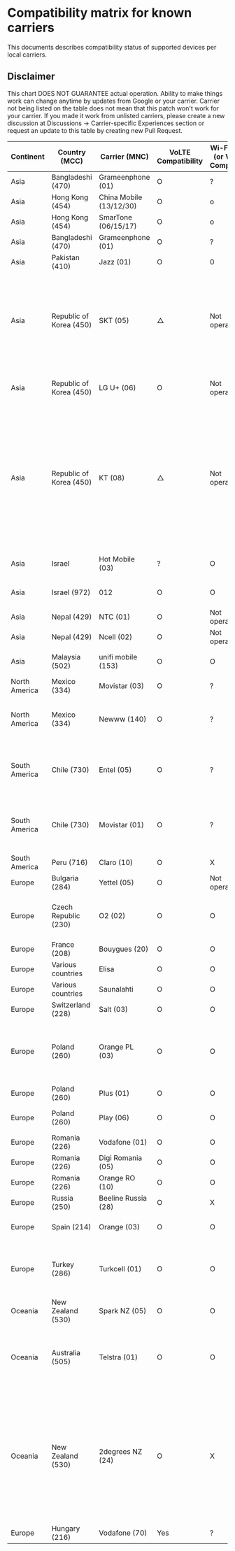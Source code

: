 # Compatibility matrix for known carriers

This documents describes compatibility status of supported devices per local carriers.

## Disclaimer

This chart DOES NOT GUARANTEE actual operation. Ability to make things work can change anytime by updates from Google or your carrier.
Carrier not being listed on the table does not mean that this patch won't work for your carrier. If you made it work from unlisted carriers, please create a new discussion at Discussions -> Carrier-specific Experiences section or request an update to this table by creating new Pull Request.

| Continent     | Country (MCC)           | Carrier (MNC)       | VoLTE Compatibility | Wi-Fi Calling (or VoWiFi) Compatibility | Notes                                                                                                                                                                                            |
| ------------- | ----------------------- | ------------------- | ------------------- | --------------------------------------- | ------------------------------------------------------------------------------------------------------------------------------------------------------------------------------------------------ |
| Asia          | Bangladeshi (470)       | Grameenphone (01)   | O                   | ?                                       | [Reference](https://github.com/kyujin-cho/pixel-volte-patch/discussions/1#discussioncomment-4940003)                                                                                             |
| Asia          | Hong Kong (454)       | China Mobile (13/12/30)   | O                   | o                                       | [Reference](https://lihkg.com/thread/3420520/page/1?ref=sharer&post=2)                                                                                             |
| Asia          | Hong Kong (454)       | SmarTone (06/15/17)   | O                   | o                                       | [Reference](https://lihkg.com/thread/3420520/page/1?ref=sharer&post=2)                                                                                             |
| Asia          | Bangladeshi (470)       | Grameenphone (01)   | O                   | ?                                       | [Reference](https://github.com/kyujin-cho/pixel-volte-patch/discussions/1#discussioncomment-4940003)                                                                                             |
| Asia          | Pakistan (410)       | Jazz (01)   | O                   | 0                                       | [Reference](https://github.com/kyujin-cho/pixel-volte-patch/issues/171#issuecomment-1668451206)                                                                                             |
| Asia          | Republic of Korea (450) | SKT (05)            | △                   | Not operational                         | OMD Registration with `OMD 기타LTE핸드셋_VOLTE` or `OMD Default5G` Code, IMS might be Enabled, but could be Unstable                                                                             |
| Asia          | Republic of Korea (450) | LG U+ (06)          | O                   | Not operational                         | OMD Registration must be Disabled                                                                                                                                                                |
| Asia          | Republic of Korea (450) | KT (08)             | △                   | Not operational                         | For only Pixel 6 / 6 Pro / 6A, OMD Registration with `PTA_VOLTE` Code, Incoming Call is Fullt Working. For Outgoing Call, to KT or Landline is Available, but to SKT or LG U+ has Noise Problem. |
| Asia          | Israel                  | Hot Mobile (03)     | ?                   | O                                       | Tested on Pixel 7, [Reference](https://github.com/kyujin-cho/pixel-volte-patch/pull/76/)                                                                                                         |
| Asia          | Israel (972)            | 012                 | O                   | O                                       | Tested on Pixel 6, [Reference](https://github.com/kyujin-cho/pixel-volte-patch/pull/89/)                                                                                                         |
| Asia          | Nepal (429)             | NTC (01)            | O                   | Not operational                         | [Reference](https://github.com/kyujin-cho/pixel-volte-patch/discussions/99)                                                                                                                      |
| Asia          | Nepal (429)             | Ncell (02)          | O                   | Not operational                         | [Reference](https://github.com/kyujin-cho/pixel-volte-patch/discussions/99)                                                                                                                      |
| Asia          | Malaysia (502)             | unifi mobile (153)          | O                   | O                    | Might need to add `ims` APN[Reference](https://github.com/kyujin-cho/pixel-volte-patch/discussions/1#discussioncomment-7738009)                                                                                                                   |
| North America | Mexico (334)            | Movistar (03)       | O                   | ?                                       | [Reference](https://github.com/kyujin-cho/pixel-volte-patch/discussions/1#discussioncomment-5014817)                                                                                             |
| North America | Mexico (334)            | Newww (140)         | O                   | ?                                       | Need to register device to the carrier. [Reference](https://github.com/kyujin-cho/pixel-volte-patch/discussions/1#discussioncomment-4988569)                                                     |
| South America | Chile (730)             | Entel (05)          | O                   | ?                                       | Tested on my own Pixel 8 Pro, VoLTE but VoWiFi is not tested [Reference](https://github.com/kyujin-cho/pixel-volte-patch/pull/240)                                                               |
| South America | Chile (730)             | Movistar (01)       | O                   | ?                                       | Tested on my own Pixel 8 Pro, VoLTE but VoWiFi is not tested [Reference](https://github.com/kyujin-cho/pixel-volte-patch/pull/240)                                                               |
| South America | Peru (716)              | Claro (10)          | O                   | X                                       | [Reference](https://github.com/kyujin-cho/pixel-volte-patch/discussions/93)                                                                                                                      |
| Europe        | Bulgaria (284)          | Yettel (05)         | O                   | Not operational                         | [Reference](https://github.com/kyujin-cho/pixel-volte-patch/discussions/1#discussioncomment-5012767)                                                                                             |
| Europe        | Czech Republic (230)    | O2 (02)             | O                   | O                                       | Tested on my own Pixel 6a, both VoLTE & VoWiFi work [Reference](https://github.com/kyujin-cho/pixel-volte-patch/pull/130) |
| Europe        | France (208)   | Bouygues (20)             | O                   | O                                       | [Reference](https://github.com/kyujin-cho/pixel-volte-patch/issues/175) |
| Europe        | Various countries       | Elisa               | O                   | O                                       | [Reference](https://github.com/kyujin-cho/pixel-volte-patch/issues/125#issue-1698533656)                                                                                                         |
| Europe        | Various countries       | Saunalahti          | O                   | O                                       | [Reference](https://github.com/kyujin-cho/pixel-volte-patch/issues/125#issue-1698533656)                                                                                                         |
| Europe        | Switzerland (228)       | Salt (03)           | O                   | O                                       | [Reference](https://github.com/kyujin-cho/pixel-volte-patch/issues/125#issuecomment-1546696568)                                                                                                  |
| Europe        | Poland (260)            | Orange PL (03)      | O                   | O                                       | [Reference](https://github.com/kyujin-cho/pixel-volte-patch/issues/17). If Vo-Wifi isn't working, you may need to add the `ims` APN [Reference](https://github.com/kyujin-cho/pixel-volte-patch/discussions/1#discussioncomment-6261820)                                                                                                                          |
| Europe        | Poland (260)            | Plus (01)           | O                   | O                                       | [Reference](https://github.com/kyujin-cho/pixel-volte-patch/issues/17)                                                                                                                           |
| Europe        | Poland (260)            | Play (06)           | O                   | O                                       | Need to set APN as `ims`. [Reference](https://github.com/kyujin-cho/pixel-volte-patch/issues/17)                                                                                                 |
| Europe        | Romania (226)           | Vodafone (01)       | O                   | O                                       | [Reference](https://github.com/kyujin-cho/pixel-volte-patch/discussions/6)                                                                                                                       |
| Europe        | Romania (226)           | Digi Romania (05)   | O                   | O                                       | [Reference](https://github.com/kyujin-cho/pixel-volte-patch/discussions/71)                                                                                                                      |
| Europe        | Romania (226)           | Orange RO (10)      | O                   | O                                       | [Reference](https://github.com/kyujin-cho/pixel-volte-patch/discussions/6)                                                                                                                       |
| Europe        | Russia (250)            | Beeline Russia (28) | O                   | X                                       | [Reference](https://github.com/kyujin-cho/pixel-volte-patch/discussions/97)                                                                                                                      |
| Europe        | Spain (214)             | Orange (03)         | O                   | O                                       | MVNO: spn: JAZZTEL. [Reference](https://github.com/kyujin-cho/pixel-volte-patch/discussions/1#discussioncomment-6869373)                                                                                                                      |
| Europe        | Turkey (286)            | Turkcell (01)       | O                   | O                                       | May need to register to carrier from other device and `ims` APN. [Reference](https://github.com/kyujin-cho/pixel-volte-patch/discussions/1#discussioncomment-6261820)                                                                                                                      |
| Oceania       | New Zealand (530)       | Spark NZ (05)       | O                   | O                                       | [Reference](https://github.com/kyujin-cho/pixel-volte-patch/discussions/1#discussioncomment-4940003)                                                                                             |
| Oceania      | Australia (505)          | Telstra (01)        | O                   | O                                       | Backup Calling doesn't seem to work (could be a handset issue) [Reference](https://github.com/kyujin-cho/pixel-volte-patch/pull/238)
| Oceania       | New Zealand (530)       | 2degrees NZ (24)    | O                   | X                                       | VoWiFi doesn't seem to work regardless of whether 'ims' APN is present or not. Post June 2023 Security Patch, VoLTE and 5G (NR) seem to be natively enabled now. [Reference](https://github.com/kyujin-cho/pixel-volte-patch/discussions/1#discussioncomment-5644517)              |
| Europe       | Hungary (216)       | Vodafone (70)    | Yes                   | ?                                       | VoLTE works              |

